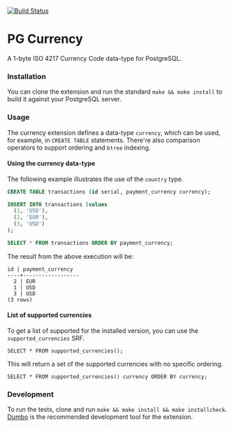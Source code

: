 [![Build Status](https://travis-ci.org/adjust/pg-currency.svg)](https://travis-ci.org/adjust/pg-currency)

# PG Currency

A 1-byte ISO 4217 Currency Code data-type for PostgreSQL.

### Installation

You can clone the extension and run the standard `make && make install` to
build it against your PostgreSQL server.

### Usage

The currency extension defines a data-type `currency`, which can be used, for
example, in `CREATE TABLE` statements. There're also comparison operators to
support ordering and `btree` indexing.

#### Using the currency data-type

The following example illustrates the use of the `country` type.

```SQL
CREATE TABLE transactions (id serial, payment_currency currency);

INSERT INTO transactions (values
  (1, 'USD'),
  (2, 'EUR'),
  (3, 'USD')
);

SELECT * FROM transactions ORDER BY payment_currency;
```

The result from the above execution will be:

```
id | payment_currency
----+------------------
  2 | EUR
  1 | USD
  3 | USD
(3 rows)
```

#### List of supported currencies

To get a list of supported for the installed version, you can use the `supported_currencies` SRF.

```
SELECT * FROM supported_currencies();
```

This will return a set of the supported currencies with no specific ordering.

```
SELECT * FROM supported_currencies() currency ORDER BY currency;
```

### Development

To run the tests, clone and run `make && make install && make installcheck`.
[Dumbo](https://github.com/adjust/dumbo) is the recommended development tool for
the extension.
